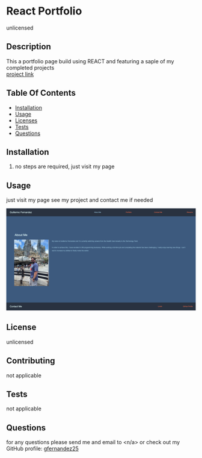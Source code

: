
# React Portfolio
unlicensed

## Description
This a portfolio page build using REACT and featuring a saple of my completed projects  
[project link](https://github.com/gfernandez25/react-portfolio)

## Table Of Contents
* [Installation](#user-content-installation)
* [Usage](#user-content-usage)
* [Licenses](#user-content-licenses)
* [Tests](#user-content-tests)
* [Questions](#user-content-questions)

## Installation
1. no steps are required, just visit my page

## Usage
just visit my page see my project and contact me if needed

![ScreenShot](src/assets/images/react-portfolio.png)

## License

unlicensed

## Contributing
not applicable

## Tests
not applicable

## Questions
for any questions please send me and email to <n/a> or check out my GitHub profile: [gfernandez25](https://github.com/gfernandez25)  



